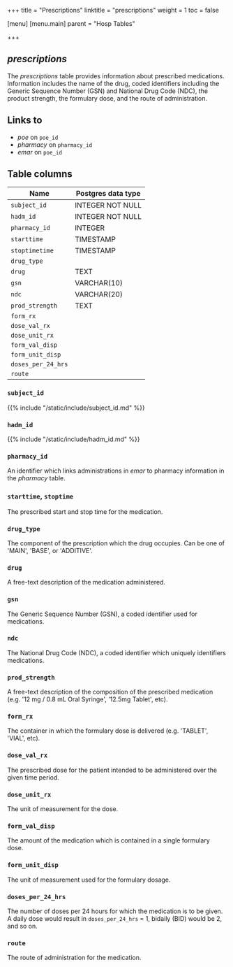 +++
title = "Prescriptions"
linktitle = "prescriptions"
weight = 1
toc = false

[menu]
  [menu.main]
    parent = "Hosp Tables"

+++

## *prescriptions*

The *prescriptions* table provides information about prescribed medications. Information includes the name of the drug, coded identifiers including the Generic Sequence Number (GSN) and National Drug Code (NDC), the product strength, the formulary dose, and the route of administration.

## Links to

* *poe* on `poe_id`
* *pharmacy* on `pharmacy_id`
* *emar* on `poe_id`

<!--

# Important considerations

-->

## Table columns

Name | Postgres data type
---- | ----
`subject_id` | INTEGER NOT NULL
`hadm_id` | INTEGER NOT NULL
`pharmacy_id` | INTEGER
`starttime` | TIMESTAMP
`stoptimetime` | TIMESTAMP
`drug_type` |
`drug` | TEXT
`gsn` | VARCHAR(10)
`ndc` | VARCHAR(20)
`prod_strength` | TEXT
`form_rx` |
`dose_val_rx` |
`dose_unit_rx` |
`form_val_disp` |
`form_unit_disp` |
`doses_per_24_hrs` |
`route` |

### `subject_id`

{{% include "/static/include/subject_id.md" %}}

### `hadm_id`

{{% include "/static/include/hadm_id.md" %}}

### `pharmacy_id`

An identifier which links administrations in *emar* to pharmacy information in the *pharmacy* table.

### `starttime`, `stoptime`

The prescribed start and stop time for the medication.

### `drug_type`

The component of the prescription which the drug occupies. Can be one of 'MAIN', 'BASE', or 'ADDITIVE'.

### `drug`

A free-text description of the medication administered.

### `gsn`

The Generic Sequence Number (GSN), a coded identifier used for medications.

### `ndc`

The National Drug Code (NDC), a coded identifier which uniquely identifiers medications.

### `prod_strength`

A free-text description of the composition of the prescribed medication (e.g. '12 mg / 0.8 mL Oral Syringe', '12.5mg Tablet', etc).

### `form_rx`

The container in which the formulary dose is delivered (e.g. 'TABLET', 'VIAL', etc).

### `dose_val_rx`

The prescribed dose for the patient intended to be administered over the given time period.

### `dose_unit_rx`

The unit of measurement for the dose.

### `form_val_disp`

The amount of the medication which is contained in a single formulary dose.

### `form_unit_disp`

The unit of measurement used for the formulary dosage.

### `doses_per_24_hrs`

The number of doses per 24 hours for which the medication is to be given. A daily dose would result in `doses_per_24_hrs` = 1, bidaily (BID) would be 2, and so on.

### `route`

The route of administration for the medication.